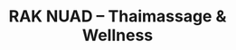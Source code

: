 ---
title: "RAK NUAD – Thaimassage & Wellness"
url: /cottbus/rak-nuad-thaimassage-und-wellness/
shop: Massage
---